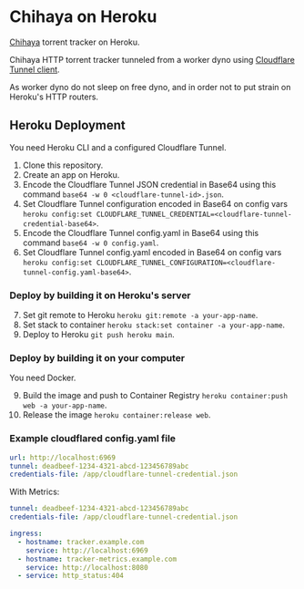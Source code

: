 # Chihaya on Heroku
[Chihaya](https://github.com/chihaya/chihaya) torrent tracker on Heroku.

Chihaya HTTP torrent tracker tunneled from a worker dyno using [Cloudflare Tunnel client](https://github.com/cloudflare/cloudflared).

As worker dyno do not sleep on free dyno, and in order not to put strain on Heroku's HTTP routers.

## Heroku Deployment
You need Heroku CLI and a configured Cloudflare Tunnel.

1. Clone this repository.
2. Create an app on Heroku.
3. Encode the Cloudflare Tunnel JSON credential in Base64 using this command `base64 -w 0 <cloudflare-tunnel-id>.json`.
4. Set Cloudflare Tunnel configuration encoded in Base64 on config vars `heroku config:set CLOUDFLARE_TUNNEL_CREDENTIAL=<cloudflare-tunnel-credential-base64>`.
5. Encode the Cloudflare Tunnel config.yaml in Base64 using this command `base64 -w 0 config.yaml`.
6. Set Cloudflare Tunnel config.yaml encoded in Base64 on config vars `heroku config:set CLOUDFLARE_TUNNEL_CONFIGURATION=<cloudflare-tunnel-config.yaml-base64>`.

### Deploy by building it on Heroku's server
7. Set git remote to Heroku `heroku git:remote -a your-app-name`.
8. Set stack to container `heroku stack:set container -a your-app-name`.
9. Deploy to Heroku `git push heroku main`.

### Deploy by building it on your computer
You need Docker.

9. Build the image and push to Container Registry `heroku container:push web -a your-app-name`.
10. Release the image `heroku container:release web`.

### Example cloudflared config.yaml file
```yaml
url: http://localhost:6969
tunnel: deadbeef-1234-4321-abcd-123456789abc
credentials-file: /app/cloudflare-tunnel-credential.json
```
With Metrics:
```yaml
tunnel: deadbeef-1234-4321-abcd-123456789abc
credentials-file: /app/cloudflare-tunnel-credential.json

ingress:
  - hostname: tracker.example.com
    service: http://localhost:6969
  - hostname: tracker-metrics.example.com
    service: http://localhost:8080
  - service: http_status:404
```